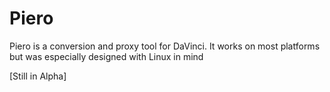 # Piero

Piero is a conversion and proxy tool for DaVinci. It works on most platforms but was especially designed with Linux in mind

[Still in Alpha]
